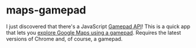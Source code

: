 maps-gamepad
============

I just discovered that there's a JavaScript [Gamepad API](http://www.html5rocks.com/en/tutorials/doodles/gamepad/)! This is a quick app that lets you [explore Google Maps using a gamepad](http://bitsofpancake.github.io/maps-gamepad/). Requires the latest versions of Chrome and, of course, a gamepad. 
